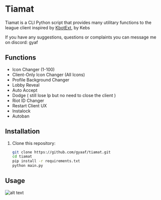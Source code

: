 # Tiamat

Tiamat is a CLI Python script that provides many utilitary functions to the league client inspired by [KbotExt](https://github.com/KebsCS/KBotExt/), by Kebs

If you have any suggestions, questions or complaints you can message me on discord: gyaf

## Functions

* Icon Changer (1-100)
* Client-Only Icon Changer (All Icons)
* Profile Background Changer
* Lobby Reveal
* Auto Accept
* Dodge ( still lose lp but no need to close the client )
* Riot ID Changer
* Restart Client UX
* Instalock
* Autoban

## Installation

1. Clone this repository:

   ```bash
   git clone https://github.com/gyaaf/tiamat.git
   cd tiamat
   pip install -r requirements.txt
   python main.py
    ```

## Usage

![alt text](https://i.imgur.com/00r0SqO.png)

